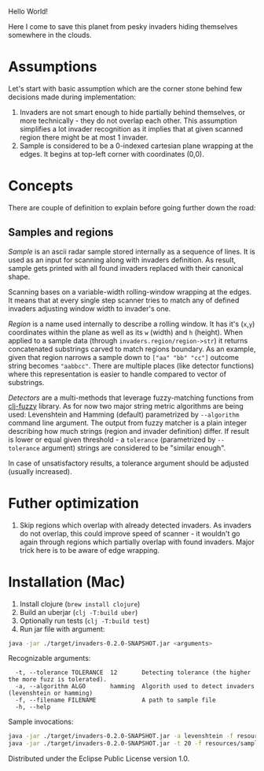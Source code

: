 Hello World!

Here I come to save this planet from pesky invaders hiding themselves somewhere in the clouds.

# Assumptions
Let's start with basic assumption which are the corner stone behind few decisions made during implementation:

1. Invaders are not smart enough to hide partially behind themselves, or more technically - they do not overlap each other.
This assumption simplifies a lot invader recognition as it implies that at given scanned region there might be at most 1 invader.
2. Sample is considered to be a 0-indexed cartesian plane wrapping at the edges. It begins at top-left corner with coordinates (0,0).

# Concepts
There are couple of definition to explain before going further down the road:

## Samples and regions
_Sample_ is an ascii radar sample stored internally as a sequence of lines. It is used as an input for scanning along with invaders definition. As result, sample gets printed with all found invaders replaced with their canonical shape.

Scanning bases on a variable-width rolling-window wrapping at the edges. It means that at every single step scanner tries to match
any of defined invaders adjusting window width to invader's one.

_Region_ is a name used internally to describe a rolling window. It has it's (`x`,`y`) coordinates within the plane as well as its `w` (width) and `h` (height). When applied to a sample data (through `invaders.region/region->str`) it returns concatenated substrings carved to match regions boundary. As an example, given that region narrows a sample down to `["aa" "bb" "cc"]` outcome string becomes `"aabbcc"`. There are multiple places (like detector functions) where this representation is easier to handle compared to vector of substrings.

_Detectors_ are a multi-methods that leverage fuzzy-matching functions from [clj-fuzzy](https://yomguithereal.github.io/clj-fuzzy/clojure.html) library. As for now two major string metric algorithms are being used: Levenshtein and Hamming (default) parametrized by `--algorithm` command line argument. The output from fuzzy matcher is a plain integer describing how much strings (region and invader definition) differ. If result is lower or equal given threshold - a `tolerance` (parametrized by `--tolerance` argument) strings are considered to be "similar enough".

In case of unsatisfactory results, a tolerance argument should be adjusted (usually increased).

# Futher optimization
1. Skip regions which overlap with already detected invaders. As invaders do not overlap, this could improve
speed of scanner - it wouldn't go again through regions which partially overlap with found invaders. Major trick here is to
be aware of edge wrapping.

# Installation (Mac)

1. Install clojure (`brew install clojure`)
2. Build an uberjar (`clj -T:build uber`)
3. Optionally run tests (`clj -T:build test`)
4. Run jar file with argument:

``` sh
java -jar ./target/invaders-0.2.0-SNAPSHOT.jar <arguments>
```

Recognizable arguments:
```
  -t, --tolerance TOLERANCE  12       Detecting tolerance (the higher the more fuzz is tolerated).
  -a, --algorithm ALGO       hamming  Algorith used to detect invaders (levenshtein or hamming)
  -f, --filename FILENAME             A path to sample file
  -h, --help
```

Sample invocations:

``` sh
java -jar ./target/invaders-0.2.0-SNAPSHOT.jar -a levenshtein -f resources/samples/pesky.sample
java -jar ./target/invaders-0.2.0-SNAPSHOT.jar -t 20 -f resources/samples/pesky.sample
```

Distributed under the Eclipse Public License version 1.0.
